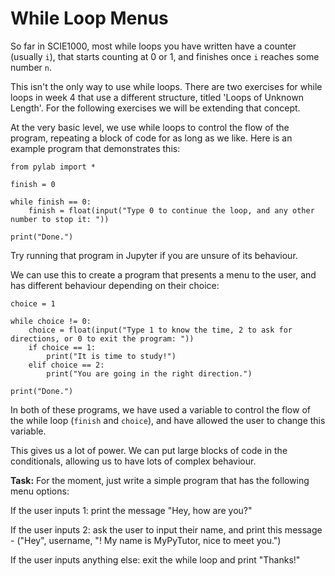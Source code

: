 # While Loop Menus

So far in SCIE1000, most while loops you have written have a counter (usually `i`), that starts counting at 0 or 1, and finishes once `i` reaches some number `n`. 

This isn't the only way to use while loops. There are two exercises for while loops in week 4 that use a different structure, titled 'Loops of Unknown Length'. For the following exercises we will be extending that concept.

At the very basic level, we use while loops to control the flow of the program, repeating a block of code for as long as we like. Here is an example program that demonstrates this:

```
from pylab import *

finish = 0

while finish == 0:
    finish = float(input("Type 0 to continue the loop, and any other number to stop it: "))
    
print("Done.")
```

Try running that program in Jupyter if you are unsure of its behaviour. 

We can use this to create a program that presents a menu to the user, and has different behaviour depending on their choice:

```
choice = 1

while choice != 0:
    choice = float(input("Type 1 to know the time, 2 to ask for directions, or 0 to exit the program: "))
    if choice == 1:
        print("It is time to study!")
    elif choice == 2:
        print("You are going in the right direction.")
    
print("Done.")
```

In both of these programs, we have used a variable to control the flow of the while loop (`finish` and `choice`), and have allowed the user to change this variable. 

This gives us a lot of power. We can put large blocks of code in the conditionals, allowing us to have lots of complex behaviour. 

**Task:** For the moment, just write a simple program that has the following menu options:

If the user inputs 1: print the message "Hey, how are you?"

If the user inputs 2: ask the user to input their name, and print this message - ("Hey", username, "! My name is MyPyTutor, nice to meet you.")

If the user inputs anything else: exit the while loop and print "Thanks!"

